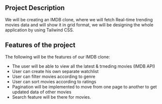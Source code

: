 ## Project Description

We will be creating an IMDB clone, where we will fetch Real-time trending movies data and will show it in grid format, we will be designing the whole application by using Tailwind CSS.

## Features of the project

The following will be the features of our IMDB clone:

- The user will be able to view all the latest & trneding movies (IMDB API)
- User can create his own separate watchlist
- User can filter movies according to genre
- User can sort movies according to ratings
- Pagination will be implemented to move from one page to another to get updated data of other movies
- Search feature will be there for movies.
